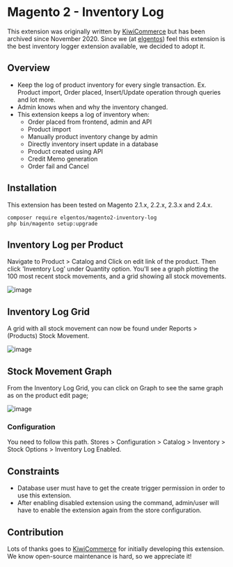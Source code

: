 # Magento 2 - Inventory Log

This extension was originally written by [KiwiCommerce](https://kiwicommerce.co.uk) but has been archived since November 2020. Since we (at [elgentos](https://elgentos.nl)) feel this extension is the best inventory logger extension available, we decided to adopt it.

## Overview
- Keep the log of product inventory for every single transaction. Ex. Product import, Order placed, Insert/Update operation through queries and lot more.
- Admin knows when and why the inventory changed.
- This extension keeps a log of inventory when:
	- Order placed from frontend, admin and API
	- Product import
	- Manually product inventory change by admin
	- Directly inventory insert update in a database
	- Product created using API
	- Credit Memo generation
	- Order fail and Cancel
	
## Installation

This extension has been tested on Magento 2.1.x, 2.2.x, 2.3.x and 2.4.x.
 
```
composer require elgentos/magento2-inventory-log
php bin/magento setup:upgrade
```

## Inventory Log per Product

Navigate to Product > Catalog and Click on edit link of the product. Then click 'Inventory Log' under Quantity option. You'll see a graph plotting the 100 most recent stock movements, and a grid showing all stock movements.

![image](https://user-images.githubusercontent.com/431360/119305600-3ca58300-bc69-11eb-904b-510b865730c3.png)

## Inventory Log Grid

A grid with all stock movement can now be found under Reports > (Products) Stock Movement.

![image](https://user-images.githubusercontent.com/431360/119260131-b853f100-bbd1-11eb-83e7-5b57429494dc.png)

## Stock Movement Graph

From the Inventory Log Grid, you can click on Graph to see the same graph as on the product edit page;

![image](https://user-images.githubusercontent.com/431360/119304262-4a5a0900-bc67-11eb-9462-d5003779f651.png)

### Configuration

You need to follow this path. Stores > Configuration > Catalog > Inventory > Stock Options > Inventory Log Enabled.


## Constraints
- Database user must have to get the create trigger permission in order to use this extension.
- After enabling disabled extension using the command, admin/user will have to enable the extension again from the store configuration.

## Contribution
Lots of thanks goes to <a href="https://kiwicommerce.co.uk">KiwiCommerce</a> for initially developing this extension. We know open-source maintenance is hard, so we appreciate it!

